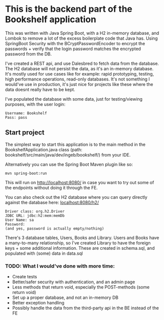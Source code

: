 # This is the backend part of the Bookshelf application
This was written with Java Spring Boot, with a H2 in-memory database, and Lombok to remove a lot of the excess boilerplate code that Java has. Using SpringBoot Security with the BCryptPasswordEncoder to encrypt the passwords + verify that the login password matches the encrypted password from the DB.

I've created a REST api, and use Dalesbred to fetch data from the database.
The H2 database will not persist the data, as it's an in-memory database. It's mostly used for use cases like for example: rapid prototyping, testing, high performance operations, read-only databases. It's not something I would've use in production, it's just nice for projects like these where the data doesnt really have to be kept.

I've populated the database with some data, just for testing/viewing purposes, with the user login:
```
Username: Bookshelf
Pass: pass
```


## Start project
The simplest way to start this application is to the main method in the BookshelfApplication.java class (path: bookshelf/src/main/java/dev/ingeb/bookshelf/) from your IDE.

Alternatively you can use the Spring Boot Maven plugin like so:

```mvn spring-boot:run```



This will run on [http://localhost:8080/](http://localhost:8080/) in case you want to try out some of the endpoints without doing it through the FE.

You can also check out the H2 database where you can query directly against the database here: [localhost:8080/h2/](http://localhost:8080/h2/)
```
Driver class: org.h2.Driver
JDBC URL: jdbc:h2:mem:memDb
User Name: sa
Password:
(and yes, password is actually empty/nothing)
```

There's 3 database tables, Users, Books and Library. Users and Books have a many-to-many relationship, so I've created Library to have the foreign keys + some additional information.
These are created in schema.sql, and populated with (some) data in data.sql

### TODO: What I would've done with more time:
- Create tests
- Better/safer security with authentication, and an admin page
- Less methods that return void, especially the POST-methods (some return void)
- Set up a proper database, and not an in-memory DB
- Better exception handling
- Possibly handle the data from the third-party api in the BE instead of the FE
